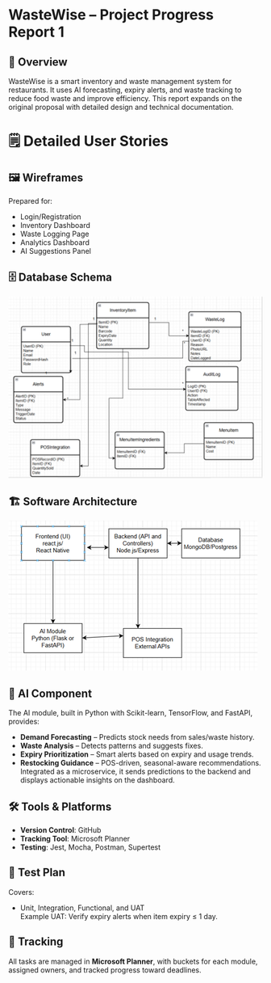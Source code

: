 # WasteWise – Project Progress Report 1

## 📌 Overview
WasteWise is a smart inventory and waste management system for restaurants. It uses AI forecasting, expiry alerts, and waste tracking to reduce food waste and improve efficiency. This report expands on the original proposal with detailed design and technical documentation.

# 🗒 Detailed User Stories


## 🖼 Wireframes
Prepared for:
- Login/Registration  
- Inventory Dashboard  
- Waste Logging Page  
- Analytics Dashboard  
- AI Suggestions Panel  

## 🗄 Database Schema
![Database Schema](assets/DatabaseSchema.png)


## 🏗 Software Architecture
![Software Architecture](assets/SoftwareArchitecture.png)


## 🤖 AI Component
The AI module, built in Python with Scikit-learn, TensorFlow, and FastAPI, provides:
- **Demand Forecasting** – Predicts stock needs from sales/waste history.
- **Waste Analysis** – Detects patterns and suggests fixes.
- **Expiry Prioritization** – Smart alerts based on expiry and usage trends.
- **Restocking Guidance** – POS-driven, seasonal-aware recommendations.  
Integrated as a microservice, it sends predictions to the backend and displays actionable insights on the dashboard.

## 🛠 Tools & Platforms
- **Version Control**: GitHub  
- **Tracking Tool**: Microsoft Planner  
- **Testing**: Jest, Mocha, Postman, Supertest  

## 🧪 Test Plan
Covers:
- Unit, Integration, Functional, and UAT  
Example UAT: Verify expiry alerts when item expiry ≤ 1 day.

## 📂 Tracking
All tasks are managed in **Microsoft Planner**, with buckets for each module, assigned owners, and tracked progress toward deadlines.
